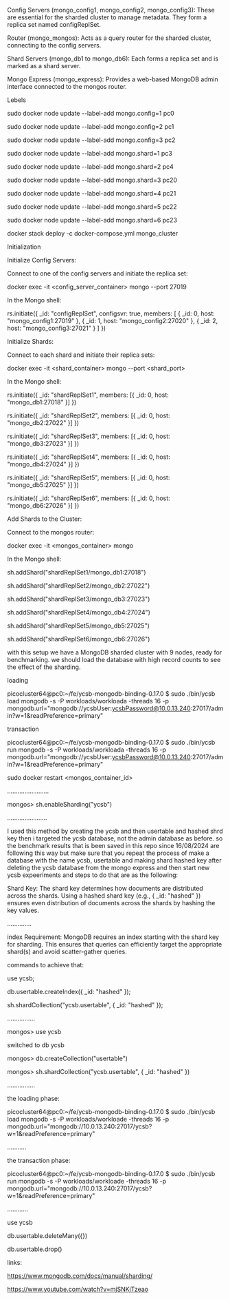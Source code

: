 Config Servers (mongo_config1, mongo_config2, mongo_config3): These are essential for the sharded cluster to manage metadata. They form a replica set named configReplSet.

Router (mongo_mongos): Acts as a query router for the sharded cluster, connecting to the config servers.

Shard Servers (mongo_db1 to mongo_db6): Each forms a replica set and is marked as a shard server.

Mongo Express (mongo_express): Provides a web-based MongoDB admin interface connected to the mongos router.

Lebels

sudo docker node update --label-add mongo.config=1 pc0

sudo docker node update --label-add mongo.config=2 pc1

sudo docker node update --label-add mongo.config=3 pc2

sudo docker node update --label-add mongo.shard=1 pc3

sudo docker node update --label-add mongo.shard=2 pc4

sudo docker node update --label-add mongo.shard=3 pc20

sudo docker node update --label-add mongo.shard=4 pc21

sudo docker node update --label-add mongo.shard=5 pc22

sudo docker node update --label-add mongo.shard=6 pc23


docker stack deploy -c docker-compose.yml mongo_cluster

Initialization

Initialize Config Servers:

Connect to one of the config servers and initiate the replica set:

docker exec -it <config_server_container> mongo --port 27019

In the Mongo shell:

rs.initiate({
  _id: "configReplSet",
  configsvr: true,
  members: [
    { _id: 0, host: "mongo_config1:27019" },
    { _id: 1, host: "mongo_config2:27020" },
    { _id: 2, host: "mongo_config3:27021" }
  ]
})

Initialize Shards:

Connect to each shard and initiate their replica sets:

docker exec -it <shard_container> mongo --port <shard_port>


In the Mongo shell:

rs.initiate({
  _id: "shardReplSet1",
  members: [{ _id: 0, host: "mongo_db1:27018" }]
})

rs.initiate({
  _id: "shardReplSet2",
  members: [{ _id: 0, host: "mongo_db2:27022" }]
})

rs.initiate({
  _id: "shardReplSet3",
  members: [{ _id: 0, host: "mongo_db3:27023" }]
})

rs.initiate({
  _id: "shardReplSet4",
  members: [{ _id: 0, host: "mongo_db4:27024" }]
})

rs.initiate({
  _id: "shardReplSet5",
  members: [{ _id: 0, host: "mongo_db5:27025" }]
})

rs.initiate({
  _id: "shardReplSet6",
  members: [{ _id: 0, host: "mongo_db6:27026" }]
})


Add Shards to the Cluster:

Connect to the mongos router:

docker exec -it <mongos_container> mongo

In the Mongo shell:

sh.addShard("shardReplSet1/mongo_db1:27018")

sh.addShard("shardReplSet2/mongo_db2:27022")

sh.addShard("shardReplSet3/mongo_db3:27023")

sh.addShard("shardReplSet4/mongo_db4:27024")

sh.addShard("shardReplSet5/mongo_db5:27025")

sh.addShard("shardReplSet6/mongo_db6:27026")

with this setup we have a MongoDB sharded cluster with 9 nodes, ready for benchmarking. we should load the database with high record counts to see the effect of the sharding.

loading

picocluster64@pc0:~/fe/ycsb-mongodb-binding-0.17.0 $ sudo ./bin/ycsb load mongodb -s -P workloads/workloada -threads 16 -p mongodb.url="mongodb://ycsbUser:ycsbPassword@10.0.13.240:27017/admin?w=1&readPreference=primary"

transaction

picocluster64@pc0:~/fe/ycsb-mongodb-binding-0.17.0 $ sudo ./bin/ycsb run mongodb -s -P workloads/workloada -threads 16 -p mongodb.url="mongodb://ycsbUser:ycsbPassword@10.0.13.240:27017/admin?w=1&readPreference=primary"

sudo docker restart <mongos_container_id>

........................

mongos> sh.enableSharding("ycsb")

.......................

I used this method by creating the ycsb and then usertable and hashed shrd key then i targeted the ycsb database, not the admin database as before. so the benchmark results that is been saved in this repo since  16/08/2024 are following this way but make sure that you repeat the process of make a database with the name ycsb, usertable and making shard hashed key after deleting the ycsb database from the mongo express and then start new ycsb expeeriments and steps to do that are as the following: 

Shard Key: The shard key determines how documents are distributed across the shards. Using a hashed shard key (e.g., { _id: "hashed" }) ensures even distribution of documents across the shards by hashing the key values.

..............


index Requirement: MongoDB requires an index starting with the shard key for sharding. This ensures that queries can efficiently target the appropriate shard(s) and avoid scatter-gather queries.


commands to achieve that:

use ycsb;

db.usertable.createIndex({ _id: "hashed" });

sh.shardCollection("ycsb.usertable", { _id: "hashed" });

................

mongos> use ycsb

switched to db ycsb

mongos> db.createCollection("usertable")

mongos> sh.shardCollection("ycsb.usertable", { _id: "hashed" })

................

the loading phase:

picocluster64@pc0:~/fe/ycsb-mongodb-binding-0.17.0 $ sudo ./bin/ycsb load mongodb -s -P workloads/workloade -threads 16 -p mongodb.url="mongodb://10.0.13.240:27017/ycsb?w=1&readPreference=primary"


...........

the transaction phase:

picocluster64@pc0:~/fe/ycsb-mongodb-binding-0.17.0 $ sudo ./bin/ycsb run mongodb -s -P workloads/workloade -threads 16 -p mongodb.url="mongodb://10.0.13.240:27017/ycsb?w=1&readPreference=primary"

............

use ycsb

db.usertable.deleteMany({})

db.usertable.drop()

links:

https://www.mongodb.com/docs/manual/sharding/

https://www.youtube.com/watch?v=mjSNKjTzeao




